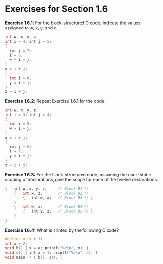 # Exercises for Section 1.6

__Exercise 1.6.1__:
For the block-structured C code, indicate the values assigned to w, x, y, and z.
```c
int w, x, y, z;
int i = 4; int j = 5;
{
  int j = 7;
  i = 6;
  w = i + j;
}
x = i + j;
{
  int i = 8;
  y = i + j;
}
z = i + j;
```

__Exercise 1.6.2__:
Repeat Exercise 1.6.1 for the code.
```c
int w, x, y, z;
int i = 3; int j = 4;
{
  int i = 5;
  w = i + j;
}
x = i + j;
{
  int j = 6;
  i = 7;
  y = i + j;
}
z = i + j;
```

__Exercise 1.6.3:__
For the block-structured code, assuming the usual static scoping of declarations, give the scope for each of the twelve declarations.
```c
{   int w, x, y, z;     /* Block B1 */
    {   int x, z;       /* Block B2 */
        {   int w, x;   /* Block B3 */ }
    }
    {   int w, x;       /* Block B4 */
        {   int y, z;   /* Block B5 */ }
    }
}
```

__Exercise 1.6.4:__
What is printed by the following C code?
```c
#define a (x + 1)
int x = 2;
void b() { x = a; printf("%d\n", x); }
void c() { int x = 1; printf("%d\n", a); }
void main () { b(); c(); }
```
